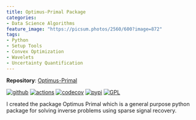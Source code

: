 ```yaml
---
title: Optimus-Primal Package
categories:
- Data Science Algorithms
feature_image: "https://picsum.photos/2560/600?image=872"
tags: 
- Python 
- Setup Tools
- Convex Optimization
- Wavelets 
- Uncertainty Quantification
---
```

<!-- more -->

**Repository**: [Optimus-Primal](https://github.com/astro-informatics/Optimus-Primal) 

[![github](https://img.shields.io/badge/GitHub-optimusprimal-brightgreen.svg?style=flat)](https://github.com/astro-informatics/Optimus-Primal)
[![actions](https://github.com/astro-informatics/Optimus-Primal/actions/workflows/python.yml/badge.svg)](https://github.com/astro-informatics/Optimus-Primal/actions/workflows/python.yml)
[![codecov](https://codecov.io/gh/astro-informatics/Optimus-Primal/branch/master/graph/badge.svg?token=AJIQGKU8D2)](https://codecov.io/gh/astro-informatics/Optimus-Primal)
[![pypi](https://badge.fury.io/py/optimusprimal.svg)](https://badge.fury.io/py/optimusprimal)
[![GPL](https://img.shields.io/badge/License-GPL-blue.svg)](http://perso.crans.org/besson/LICENSE.html)



I created the package Optimus Primal which is a general purpose python package for solving inverse problems using sparse signal recovery.


